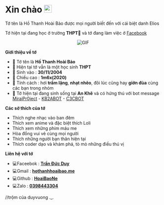 

<h1> Xin chào <img src="https://github.com/souvikguria98/souvikguria98/blob/master/Hi.gif" width="25"></h1> 
Tớ tên là Hồ Thanh Hoài Bảo được mọi người biết đến với cái biệt danh Elios

Tớ hiện tại đang học ở trường **THPT🎒** và tớ đang làm việc ở [Facebook](https://www.facebook.com/HoaiBao.IN4)
<p align="center">
    <img align="center" alt="GIF" src="https://tinyurl.com/yjz96jwb" />
</p> 

**Giới thiệu về tớ**

- 👤 Tớ tên là **Hồ Thanh Hoài Bảo**
- 🎒 Hiện tại tớ vẫn là một học sinh **THPT**
- 💮 Sinh vào : **30/11/2004**
- 🌟 Chiều cao : **1m6x(2020)**
- 💐 Tính cách : hơi **trầm lặng**, **nhạt nhẽo**, đôi lúc cũng hay **giỡn đùa** cùng các bạn trong nhóm
- 🌙 Tớ hiện tại đang sinh sống tại **An Khê** và có hứng thú với bot message [MiraiPr0ject](https://github.com/miraiPr0ject/miraiv2) - [KB2ABOT](https://github.com/kb2ateam/kb2abot) - [C3CBOT](https://github.com/c3cbot/c3c-0x)

**Các sở thích của tớ**

- Thích nghe nhạc vào ban đêm
- Thích xem anime và đặc biệt thích Loli
- Thích xem những phim máu me
- Hòa đồng vui vẻ cùng mọi người
- Thích những người bạn thân hiện tại
- Thích coder dạo và khám phá, tò mò những điều thú vị

**Liên hệ với tớ**

- 💻Faceebok : **[Trần Đức Duy](https://www.facebook.com/HoaiBao.IN4)**
- 💻Gmail : **[hothanhhoaibao.me](https://gmail.com)**
- 💻Github : **[HoaiBaoNe](https://github.com/HoaiBaoNe)**
- 💻Zalo : **[0398443304](https://zalo.me/pc)**

//trộm của duyvuong ._.